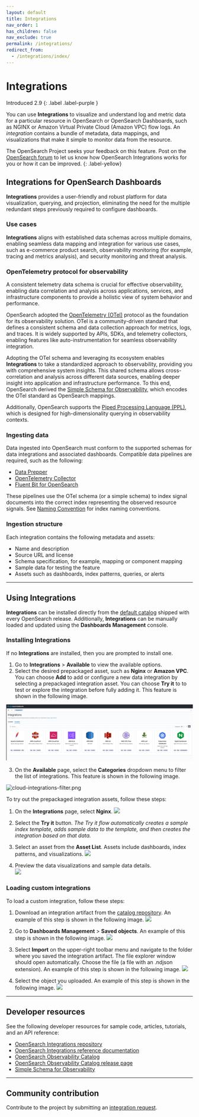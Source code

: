 ```yaml
---
layout: default
title: Integrations
nav_order: 1
has_children: false
nav_exclude: true
permalink: /integrations/
redirect_from:
  - /integrations/index/
---
```


# Integrations
Introduced 2.9
{: .label .label-purple }

You can use **Integrations** to visualize and understand log and metric data for a particular resource in OpenSearch or OpenSearch Dashboards, such as NGINX or Amazon Virtual Private Cloud (Amazon VPC) flow logs. An _integration_ contains a bundle of metadata, data mappings, and visualizations that make it simple to monitor data from the resource.

The OpenSearch Project seeks your feedback on this feature. Post on the [OpenSearch forum](https://forum.opensearch.org/) to let us know how OpenSearch Integrations works for you or how it can be improved.
{: .label-yellow}

## Integrations for OpenSearch Dashboards

**Integrations** provides a user-friendly and robust platform for data visualization, querying, and projection, eliminating the need for the multiple redundant steps previously required to configure dashboards.

### Use cases

**Integrations** aligns with established data schemas across multiple domains, enabling seamless data mapping and integration for various use cases, such as e-commerce product search, observability monitoring (for example, tracing and metrics analysis), and security monitoring and threat analysis.

### OpenTelemetry protocol for observability

A consistent telemetry data schema is crucial for effective observability, enabling data correlation and analysis across applications, services, and infrastructure components to provide a holistic view of system behavior and performance.

OpenSearch adopted the [OpenTelemetry (OTel)](https://opentelemetry.io/) protocol as the foundation for its observability solution. OTel is a community-driven standard that defines a consistent schema and data collection approach for metrics, logs, and traces. It is widely supported by APIs, SDKs, and telemetry collectors, enabling features like auto-instrumentation for seamless observability integration.

Adopting the OTel schema and leveraging its ecosystem enables **Integrations** to take a standardized approach to observability, providing you with comprehensive system insights. This shared schema allows cross-correlation and analysis across different data sources, enabling deeper insight into application and infrastructure performance. To this end, OpenSearch derived the [Simple Schema for Observability](https://github.com/opensearch-project/opensearch-catalog/tree/main/docs/schema/observability), which encodes the OTel standard as OpenSearch mappings.

Additionally, OpenSearch supports the [Piped Processing Language (PPL)](https://opensearch.org/docs/latest/search-plugins/sql/ppl/index/), which is designed for high-dimensionality querying in observability contexts.

### Ingesting data

Data ingested into OpenSearch must conform to the supported schemas for data integrations and associated dashboards. Compatible data pipelines are required, such as the following:

- [Data Prepper](https://github.com/opensearch-project/data-prepper)
- [OpenTelemetry Collector](https://github.com/open-telemetry/opentelemetry-collector)
- [Fluent Bit for OpenSearch](https://docs.fluentbit.io/manual/pipeline/outputs/opensearch)

These pipelines use the OTel schema (or a simple schema) to index signal documents into the correct index representing the observed resource signals. See [Naming Convention](https://github.com/opensearch-project/opensearch-catalog/blob/main/docs/schema/observability/Naming-convention.md) for index naming conventions. 

### Ingestion structure

Each integration contains the following metadata and assets:

* Name and description
* Source URL and license
* Schema specification, for example, mapping or component mapping
* Sample data for testing the feature
* Assets such as dashboards, index patterns, queries, or alerts

---

## Using Integrations

**Integrations** can be installed directly from the [default catalog](https://github.com/opensearch-project/opensearch-catalog/blob/main/docs/integrations/Release.md) shipped with every OpenSearch release. Additionally, **Integrations** can be manually loaded and updated using the **Dashboards Management** console.

### Installing Integrations 

If no **Integrations** are installed, then you are prompted to install one. 

1. Go to **Integrations** > **Available** to view the available options.
2. Select the desired prepackaged asset, such as **Nginx** or **Amazon VPC**. You can choose **Add** to add or configure a new data integration by selecting a prepackaged integration asset. You can choose **Try it** to to test or explore the integration before fully adding it. This feature is shown in the following image.

![integrations-observability-catalog.png](/images/integrations/integrations-observability-catalog.png)

3. On the **Available** page, select the **Categories** dropdown menu to filter the list of integrations. This feature is shown in the following image.

![cloud-integrations-filter.png]({{site.url}}{{site.baseurl}}/images/integrations/cloud-integrations-filter.png)

To try out the prepackaged integration assets, follow these steps:

1. On the **Integrations** page, select **Nginx**.
  ![]({{site.url}}{{site.baseurl}}/images/integrations/nginx-integration.png)

2. Select the **Try it** button. _The Try it flow automatically creates a sample index template, adds sample data to the template, and then creates the integration based on that data._

3. Select an asset from the **Asset List**. Assets include dashboards, index patterns, and visualizations.
  ![]({{site.url}}{{site.baseurl}}/images/integrations/nginx-installed-integration-assets.png)

4. Preview the data visualizations and sample data details.  
  ![]({{site.url}}{{site.baseurl}}/images/integrations/nginx-integration-dashboard.png)

### Loading custom integrations

To load a custom integration, follow these steps: 

1. Download an integration artifact from the [catalog repository](https://github.com/opensearch-project/opensearch-catalog/blob/main/docs/integrations/Release.md). An example of this step is shown in the following image.
   ![]({{site.url}}{{site.baseurl}}/images/integrations/integration-catalog-release-page.png)

2. Go to **Dashboards Management** > **Saved objects**. An example of this step is shown in the following image.
  ![]({{site.url}}{{site.baseurl}}/images/integrations/import-saved-objects.png)

3. Select **Import** on the upper-right toolbar menu and navigate to the folder where you saved the integration artifact. The file explorer window should open automatically. Choose the file (a file with an .ndjson extension). An example of this step is shown in the following image.
  ![]({{site.url}}{{site.baseurl}}/images/integrations/integration-import-file.png)

4. Select the object you uploaded. An example of this step is shown in the following image.
  ![]({{site.url}}{{site.baseurl}}/images/integrations/select-uploaded-integration.png)

---

## Developer resources

See the following developer resources for sample code, articles, tutorials, and an API reference:

- [OpenSearch Integrations repository](https://github.com/opensearch-project/opensearch-catalog)
- [OpenSearch Integrations reference documentation](https://github.com/opensearch-project/opensearch-catalog/tree/main/docs/integrations)
- [OpenSearch Observability Catalog](https://htmlpreview.github.io/?https://github.com/opensearch-project/opensearch-catalog/blob/main/integrations/observability/catalog.html)
- [OpenSearch Observability Catalog release page](https://github.com/opensearch-project/opensearch-catalog/blob/main/docs/integrations/Release.md)
- [Simple Schema for Observability](https://github.com/opensearch-project/opensearch-catalog/tree/main/docs/schema/observability)

---

## Community contribution

Contribute to the project by submitting an [integration request](https://github.com/opensearch-project/dashboards-observability/issues/new?assignees=&labels=integration%2C+untriaged&projects=&template=integration_request.md&title=%5BIntegration%5D).

